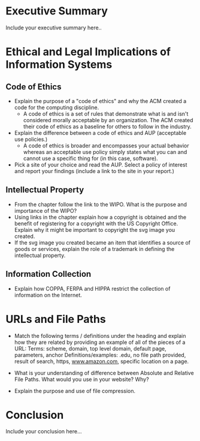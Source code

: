 # Executive Summary
Include your executive summary here..

# Ethical and Legal Implications of Information Systems
## Code of Ethics
* Explain the purpose of a "code of ethics" and why the ACM created a code for the computing discipline.
   * A code of ethics is a set of rules that demonstrate what is and isn't considered morally acceptable by an organization. The ACM created their code of ethics as a baseline for others to follow in the industry. 
* Explain the difference between a code of ethics and AUP (acceptable use policies.) 
   * A code of ethics is broader and encompasses your actual behavior whereas an acceptable use policy simply states what you can and cannot use a specific thing for (in this case, software). 
* Pick a site of your choice and read the AUP.  Select a policy of interest and report your findings (include a link to the site in your report.) 

## Intellectual Property
* From the chapter follow the link to the WIPO.  What is the purpose and importance of the WIPO? 
* Using links in the chapter explain how a copyright is obtained and the benefit of registering for a copyright with the US Copyright Office. Explain why it might be important to copyright the svg image you created. 
* If the svg image you created became an item that identifies a source of goods or services, explain the role of a trademark in defining the intellectual property. 
 
## Information Collection
* Explain how COPPA, FERPA and HIPPA restrict the collection of information on the Internet. 

# URLs and File Paths
* Match the following terms / definitions under the heading and explain how they are related by providing an example of all of the pieces of a URL: 
Terms: scheme, domain, top level domain, default page, parameters, anchor 
Definitions/examples: .edu, no file path provided, result of search, https, www.amazon.com, specific location on a page. 

* What is your understanding of difference between Absolute and Relative File Paths. What would you use in your website? Why?

* Explain the purpose and use of file compression.

# Conclusion
Include your conclusion here...
